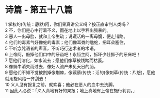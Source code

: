 # 诗篇 - 第五十八篇
  
 1 掌权的(传统：静默)阿，你们果真讲公义吗？按正直审判人类吗？  
 2 不，你们是心中行着不义，而在地上以手秤出强暴的。  
 3 恶人一出母胎，就和上帝生疏；说谎话的一离母腹，便走错路。  
 4 他们的毒素气好像蛇的毒素；他们像耳聋的虺蛇，把耳朵塞住，  
 5 不听念咒语者的声音，不听巧行迷术者的术语。  
 6 上帝阿，敲掉他们口中的牙齿吧！永恒主阿，拆坏少壮狮子的牙床吧！  
 7 愿他们溶化，如水流去；愿他们像草被践踏而枯萎。  
 8 像蜗牛消失而过去，像妇人流产未见天日的胎。  
 9 愿他们不知不觉被割掉像荆棘，像蒺藜(传统：活的)像刺草(传统：烈怒)，愿他就用旋风给一齐刮去！  
 10 义人见有报复之前，就欢喜；他必在恶人的血中去洗脚。  
 11 因此人必说：「义人真地有好的果报；地上真地有上帝在施行判罚。」